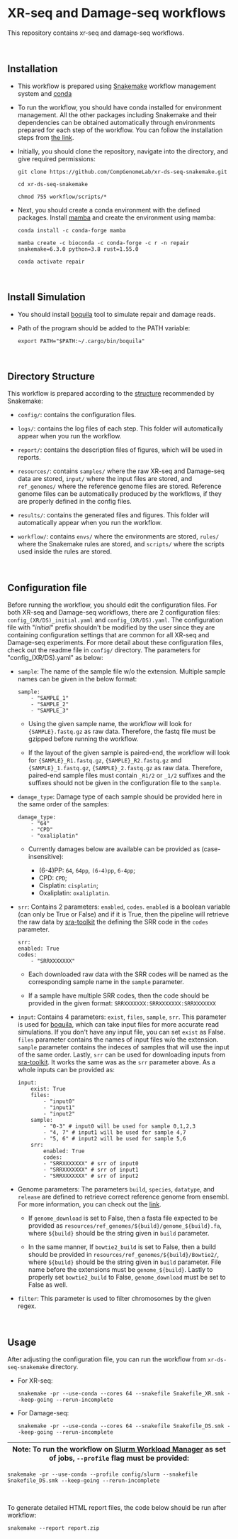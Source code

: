 # XR-seq and Damage-seq workflows

This repository contains xr-seq and damage-seq workflows.  

<br>

## Installation

- This workflow is prepared using 
[Snakemake](https://snakemake.readthedocs.io/en/stable/) workflow management 
system and [conda](https://docs.conda.io/en/latest/)

- To run the workflow, you should have conda installed for environment 
management. All the other packages including Snakemake and their dependencies 
can be obtained automatically through environments prepared for each step of 
the workflow. You can follow the installation steps from 
[the link](https://docs.conda.io/projects/conda/en/latest/user-guide/install/download.html).

- Initially, you should clone the repository, navigate into the directory, and give required permissions: 

    ```
    git clone https://github.com/CompGenomeLab/xr-ds-seq-snakemake.git
        
    cd xr-ds-seq-snakemake

    chmod 755 workflow/scripts/*
    ```

- Next, you should create a conda environment with the defined packages. 
Install [mamba](https://mamba.readthedocs.io/en/latest/) 
and create the environment using mamba:

    ```
    conda install -c conda-forge mamba

    mamba create -c bioconda -c conda-forge -c r -n repair snakemake=6.3.0 python=3.8 rust=1.55.0

    conda activate repair
    ```

<br>

## Install Simulation

- You should install [boquila](https://github.com/CompGenomeLab/boquila) 
tool to simulate repair and damage reads.

- Path of the program should be added to the PATH variable:

    ```
    export PATH="$PATH:~/.cargo/bin/boquila"
    ```

<br>

## Directory Structure

This workflow is prepared according to the 
[structure](https://snakemake.readthedocs.io/en/stable/snakefiles/deployment.html) 
recommended by Snakemake: 

- `config/`: contains the configuration files.

- `logs/`: contains the log files of each step. 
This folder will automatically appear when you run the workflow.

- `report/`: contains the description files of figures,
which will be used in reports.

- `resources/`: contains `samples/` where the raw XR-seq and Damage-seq data 
are stored, `input/` where the input files are stored, 
and `ref_genomes/` where the reference genome files are stored. 
Reference genome files can be automatically produced by the workflows, 
if they are properly defined in the config files.  

- `results/`: contains the generated files and figures. 
This folder will automatically appear when you run the workflow.

- `workflow/`: contains `envs/` where the environments are stored, 
`rules/` where the Snakemake rules are stored, and 
`scripts/` where the scripts used inside the rules are stored. 

<br>

## Configuration file

Before running the workflow, you should edit the configuration files. 
For both XR-seq and Damage-seq workflows, there are 2 configuration files: 
`config_(XR/DS)_initial.yaml` and `config_(XR/DS).yaml`. 
The configuration file with "_initial_" prefix shouldn't be modified 
by the user since they are containing configuration settings 
that are common for all XR-seq and Damage-seq experiments. 
For more detail about these configuration files, 
check out the readme file in `config/` directory. 
The parameters for "config_(XR/DS).yaml" as below:

- `sample`: The name of the sample file w/o the extension. 
Multiple sample names can be given in the below format:

    ```
    sample: 
        - "SAMPLE_1"
        - "SAMPLE_2"
        - "SAMPLE_3"
    ```

    - Using the given sample name, the workflow will look for 
    `{SAMPLE}.fastq.gz` as raw data. 
    Therefore, the fastq file must be gzipped before running the workflow.

    - If the layout of the given sample is paired-end, 
    the workflow will look for 
    `{SAMPLE}_R1.fastq.gz`, `{SAMPLE}_R2.fastq.gz` and 
    `{SAMPLE}_1.fastq.gz`, `{SAMPLE}_2.fastq.gz` as raw data.
    Therefore, paired-end sample files must contain `_R1/2` or `_1/2` suffixes and 
    the suffixes should not be given in the configuration file to the `sample`.

- `damage_type`: Damage type of each sample should be provided here in the 
same order of the samples:

    ```
    damage_type: 
        - "64"
        - "CPD"
        - "oxaliplatin"
    ```

    - Currently damages below are available can be provided as (case-insensitive):

        - (6-4)PP: `64`, `64pp`, `(6-4)pp`, `6-4pp`;
        - CPD: `CPD`;
        - Cisplatin: `cisplatin`;
        - Oxaliplatin: `oxaliplatin`.

- `srr`: Contains 2 parameters: `enabled`, `codes`. `enabled` is a boolean 
variable (can only be True or False) and if it is True, then the pipeline will
retrieve the raw data by [sra-toolkit](https://trace.ncbi.nlm.nih.gov/Traces/sra/sra.cgi?view=toolkit_doc) 
the defining the SRR code in the `codes` parameter. 

    ```
    srr: 
    enabled: True
    codes:
        - "SRRXXXXXXX"
    ```

    - Each downloaded raw data with the SRR codes will be named as the 
    corresponding sample name in the `sample` parameter.  

    - If a sample have multiple SRR codes, then the code should be provided in 
    the given format: `SRRXXXXXXX:SRRXXXXXXX:SRRXXXXXXX` 

- `input`: Contains 4 parameters: `exist`, `files`, `sample`, `srr`. This parameter is used for [boquila](https://github.com/CompGenomeLab/boquila), which can take input files for more accurate read simulations. If you don't have any input file, you can set `exist` as False. `files` parameter contains the names of input files w/o the extension. `sample` parameter contains the indeces of samples that will use the input of the same order. Lastly, `srr` can be used for downloading inputs from [sra-toolkit](https://trace.ncbi.nlm.nih.gov/Traces/sra/sra.cgi?view=toolkit_doc). It works the same was as the `srr` parameter above. As a whole inputs can be provided as:

    ```
    input:
        exist: True
        files:
            - "input0"
            - "input1"
            - "input2"  
        sample: 
            - "0-3" # input0 will be used for sample 0,1,2,3
            - "4, 7" # input1 will be used for sample 4,7
            - "5, 6" # input2 will be used for sample 5,6
        srr: 
            enabled: True
            codes:
            - "SRRXXXXXXX" # srr of input0
            - "SRRXXXXXXX" # srr of input1
            - "SRRXXXXXXX" # srr of input2
    ```

- Genome parameters: The parameters `build`, `species`, `datatype`, 
and `release` are defined to retrieve correct reference genome from ensembl. 
For more information, you can check out the 
[link](https://snakemake-wrappers.readthedocs.io/en/stable/wrappers/reference/ensembl-sequence.html). 

    - If `genome_download` is set to False, then a fasta file expected to be 
    provided as `resources/ref_genomes/${build}/genome_${build}.fa`, where 
    `${build}` should be the string given in `build` parameter. 
    
    - In the same manner, If `bowtie2_build` is set to False, 
    then a build should be provided in `resources/ref_genomes/${build}/Bowtie2/`, 
    where `${build}` should be the string given in `build` parameter. 
    File name before the extensions must be `genome_${build}`. Lastly to 
    properly set `bowtie2_build` to False, `genome_download` must be set 
    to False as well.

- `filter`: This parameter is used to filter chromosomes by the given regex.

<br>

## Usage

After adjusting the configuration file, you can run the workflow 
from `xr-ds-seq-snakemake` directory.

- For XR-seq:

    ```
    snakemake -pr --use-conda --cores 64 --snakefile Snakefile_XR.smk --keep-going --rerun-incomplete 
    ```

- For Damage-seq:

    ```
    snakemake -pr --use-conda --cores 64 --snakefile Snakefile_DS.smk --keep-going --rerun-incomplete 
    ```
| Note: To run the workflow on [Slurm Workload Manager](https://slurm.schedmd.com/srun.html) as set of jobs, `--profile` flag must be provided: |  
| --- |
    snakemake -pr --use-conda --profile config/slurm --snakefile Snakefile_DS.smk --keep-going --rerun-incomplete 

<br>

To generate detailed HTML report files, 
the code below should be run after workflow:

```
snakemake --report report.zip
```